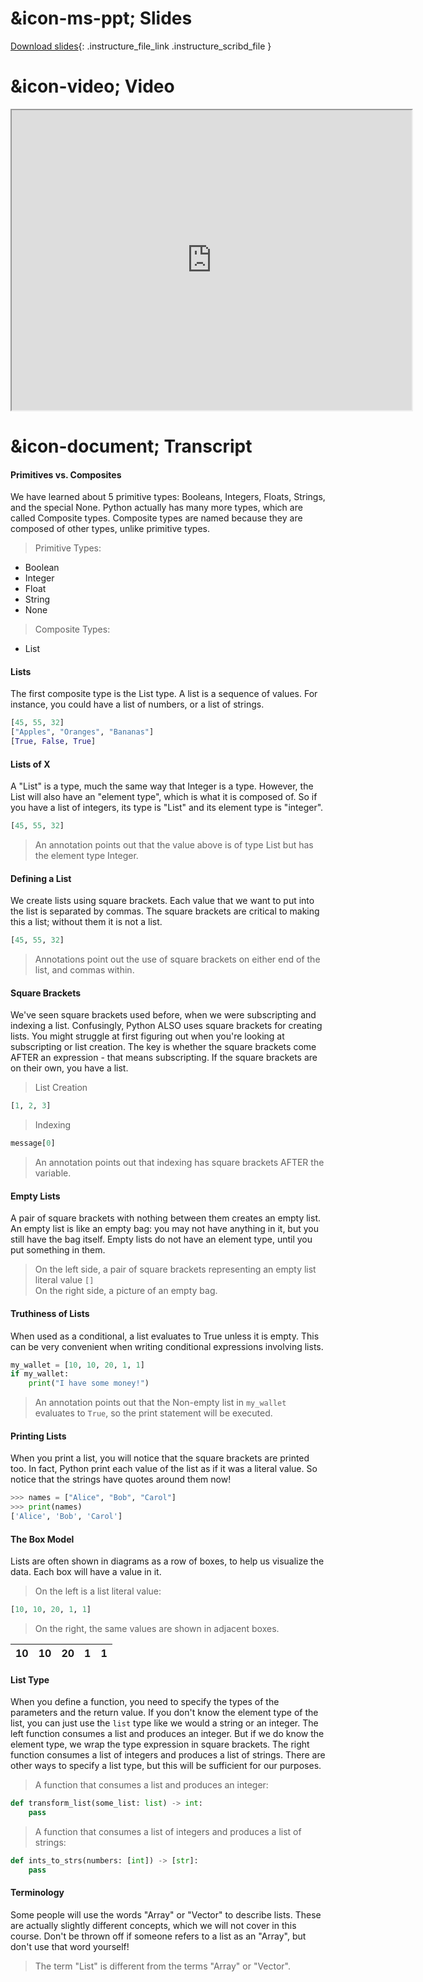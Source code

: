 # &icon-ms-ppt; Slides

[Download slides](https://udel.instructure.com/files/78929706/download){: .instructure_file_link .instructure_scribd_file }

# &icon-video; Video

<iframe style="width: 640px; height: 480px;" width="300" height="150" allowfullscreen="allowfullscreen" webkitallowfullscreen="webkitallowfullscreen" mozallowfullscreen="mozallowfullscreen"
title="Introduction.pdf"
src="https://www.youtube.com/embed/xoim3qmDRzo?feature=oembed&amp;rel=0" 
></iframe>

# &icon-document; Transcript

#### Primitives vs. Composites

We have learned about 5 primitive types: Booleans, Integers, Floats, Strings, and the special None.
Python actually has many more types, which are called Composite types.
Composite types are named because they are composed of other types, unlike primitive types.

> Primitive Types:

* Boolean
* Integer
* Float
* String
* None

> Composite Types:

* List

#### Lists

The first composite type is the List type.
A list is a sequence of values.
For instance, you could have a list of numbers, or a list of strings.

```python
[45, 55, 32]
["Apples", "Oranges", "Bananas"]
[True, False, True]
```

#### Lists of X

A "List" is a type, much the same way that Integer is a type.
However, the List will also have an "element type", which is what it is composed of.
So if you have a list of integers, its type is "List" and its element type is "integer".

```python
[45, 55, 32]
```

> An annotation points out that the value above is of type List but has the element type Integer.

#### Defining a List

We create lists using square brackets.
Each value that we want to put into the list is separated by commas.
The square brackets are critical to making this a list; without them it is not a list.

```python
[45, 55, 32]
```

> Annotations point out the use of square brackets on either end of the list, and commas within.

#### Square Brackets

We've seen square brackets used before, when we were subscripting and indexing a list.
Confusingly, Python ALSO uses square brackets for creating lists. 
You might struggle at first figuring out when you're looking at subscripting or list creation.
The key is whether the square brackets come AFTER an expression - that means subscripting.
If the square brackets are on their own, you have a list.

> List Creation

```python
[1, 2, 3]
```

> Indexing

```python
message[0]
```

> An annotation points out that indexing has square brackets AFTER the variable.

#### Empty Lists

A pair of square brackets with nothing between them creates an empty list.
An empty list is like an empty bag: you may not have anything in it, but you still have the bag itself.
Empty lists do not have an element type, until you put something in them.

> On the left side, a pair of square brackets representing an empty list literal value `[]`  
> On the right side, a picture of an empty bag.

#### Truthiness of Lists

When used as a conditional, a list evaluates to True unless it is empty.
This can be very convenient when writing conditional expressions involving lists.

```python
my_wallet = [10, 10, 20, 1, 1]
if my_wallet:
    print("I have some money!")
```

> An annotation points out that the Non-empty list in `my_wallet` evaluates to `True`, so the print statement will be executed.

#### Printing Lists

When you print a list, you will notice that the square brackets are printed too.
In fact, Python print each value of the list as if it was a literal value.
So notice that the strings have quotes around them now!

```python
>>> names = ["Alice", "Bob", "Carol"]
>>> print(names)
['Alice', 'Bob', 'Carol']
```

#### The Box Model
Lists are often shown in diagrams as a row of boxes, to help us visualize the data.
Each box will have a value in it.

> On the left is a list literal value:

```python
[10, 10, 20, 1, 1]
```

> On the right, the same values are shown in adjacent boxes.

| 10 | 10 | 20 | 1 | 1 |
|----|----|----|---|---|

#### List Type

When you define a function, you need to specify the types of the parameters and the return value.
If you don't know the element type of the list, you can just use the `list` type like we would a string or an integer.
The left function consumes a list and produces an integer.
But if we do know the element type, we wrap the type expression in square brackets.
The right function consumes a list of integers and produces a list of strings.
There are other ways to specify a list type, but this will be sufficient for our purposes.

> A function that consumes a list and produces an integer:

```python
def transform_list(some_list: list) -> int:
    pass
```

> A function that consumes a list of integers and produces a list of strings:

```python
def ints_to_strs(numbers: [int]) -> [str]:
    pass
```

#### Terminology
Some people will use the words "Array" or "Vector" to describe lists.
These are actually slightly different concepts, which we will not cover in this course.
Don't be thrown off if someone refers to a list as an "Array", but don't use that word yourself!

> The term "List" is different from the terms "Array" or "Vector".

